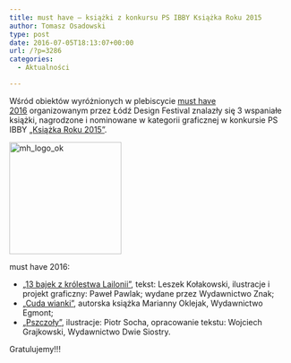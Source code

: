 ```yaml
---
title: must have – książki z konkursu PS IBBY Książka Roku 2015
author: Tomasz Osadowski
type: post
date: 2016-07-05T18:13:07+00:00
url: /?p=3286
categories:
  - Aktualności

---
```

Wśród obiektów wyróżnionych w plebiscycie <a href="http://lodzdesign.com/wyniki-must-have-2016/" target="_blank">must have 2016</a> organizowanym przez Łódź Design Festival znalazły się 3 wspaniałe książki, nagrodzone i nominowane w kategorii graficznej w konkursie PS IBBY <a href="http://www.ibby.pl/?p=2690" target="_blank">&#8222;Książka Roku 2015&#8221;</a>.

<img class="alignnone size-medium wp-image-3287" src="http://www.ibby.pl/wp-content/uploads/2016/07/mh_logo_ok-200x200.jpg" alt="mh_logo_ok" width="200" height="200" srcset="http://www.ibby.pl/wp-content/uploads/2016/07/mh_logo_ok-200x200.jpg 200w, http://www.ibby.pl/wp-content/uploads/2016/07/mh_logo_ok-100x100.jpg 100w, http://www.ibby.pl/wp-content/uploads/2016/07/mh_logo_ok-768x768.jpg 768w, http://www.ibby.pl/wp-content/uploads/2016/07/mh_logo_ok-600x600.jpg 600w, http://www.ibby.pl/wp-content/uploads/2016/07/mh_logo_ok.jpg 944w" sizes="(max-width: 200px) 100vw, 200px" />

must have 2016:

  * <a href="http://www.ibby.pl/?page_id=2728" target="_blank">&#8222;13 bajek z królestwa Lailonii&#8221;</a>, tekst: Leszek Kołakowski, ilustracje i projekt graficzny: Paweł Pawlak; wydane przez Wydawnictwo Znak;
  * <a href="http://www.ibby.pl/?page_id=2726" target="_blank">&#8222;Cuda wianki&#8221;</a>, autorska książka Marianny Oklejak, Wydawnictwo Egmont;
  * <a href="http://www.ibby.pl/?page_id=2863" target="_blank">&#8222;Pszczoły”</a>, ilustracje: Piotr Socha, opracowanie tekstu: Wojciech Grajkowski, Wydawnictwo Dwie Siostry.

<div class="text_exposed_show">
  <p>
    Gratulujemy!!!
  
